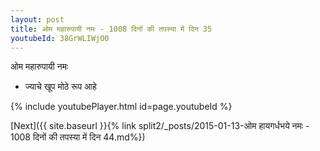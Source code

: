 ```yaml
---
layout: post
title: ओम महारुपायी नमः - 1008 दिनों की तपस्या में दिन 35
youtubeId: 38GrWLIWjO0
---
```

 
 
 ओम महारुपायी नमः  
 
 -  ज्याचे खूप मोठे रूप आहे 
 
  
 
  
 
 
 
 
 
 


{% include youtubePlayer.html id=page.youtubeId %}
 
[Next]({{ site.baseurl }}{% link  split2/_posts/2015-01-13-ओम हायगर्धभये नमः - 1008 दिनों की तपस्या में दिन 44.md%})
 
